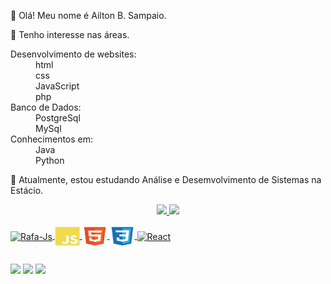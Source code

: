 <div>
  <p>👋 Olá! Meu nome é Ailton B. Sampaio.</p>
  <p>👀 Tenho interesse nas áreas. </p>
      <dl>
        <dt>Desenvolvimento de websites:</dt>
            <dd>html</dd>
            <dd>css</dd>
            <dd>JavaScript</dd>
            <dd>php</dd>
        <dt>Banco de Dados:</dt>
            <dd>PostgreSql</dd>
            <dd>MySql</dd>
        <dt>Conhecimentos em:</dt>
            <dd>Java</dd>
            <dd>Python</dd>
        </dl>
  <p>🌱 Atualmente, estou estudando Análise e Desemvolvimento de Sistemas na Estácio.</p>
</div>
<div align="center">
  <a href="https://github.com/Ailton78">
  <img height="180em" src="https://github-readme-stats.vercel.app/api?username=Ailton78&show_icons=true&theme=dark&include_all_commits=true&count_private=true"/>
  <img height="180em" src="https://github-readme-stats.vercel.app/api/top-langs/?username=Ailton78&layout=compact&langs_count=7&theme=dark"/>
</div>
  
  <div style="display: inline_block"><br>
  <img align="center" alt="Rafa-Js" height="30" width="40" src="https://cdn.jsdelivr.net/gh/devicons/devicon/icons/java/java-original.svg" >   
  <img align="center" alt="Rafa-Js" height="30" width="40" src="https://raw.githubusercontent.com/devicons/devicon/master/icons/javascript/javascript-plain.svg">
  <img align="center" alt="Rafa-HTML" height="30" width="40" src="https://raw.githubusercontent.com/devicons/devicon/master/icons/html5/html5-original.svg">
  <img align="center" alt="Rafa-CSS" height="30" width="40" src="https://raw.githubusercontent.com/devicons/devicon/master/icons/css3/css3-original.svg">
  <img align="center" alt="React" height="30" width="40" src="https://cdn.jsdelivr.net/gh/devicons/devicon/icons/react/react-original.svg">
  
</div>
  
  ##
  
  <div>
   <a href="https://www.linkedin.com/in/ailton-sampaio-21864b124/" target="_blank"><img src="https://img.shields.io/badge/LinkedIn-0077B5?style=for-the-badge&logo=linkedin&logoColor=white" ></a>
 <a href ="https://t.me/Ailton_Sampaio" target="_blank" ><img src="https://img.shields.io/badge/Telegram-2CA5E0?style=for-the-badge&logo=telegram&logoColor=white"></a> 
  <a href ="mailto:sd.ailtonsampaio@gmail.com" target="_blank"><img src="https://img.shields.io/badge/-Gmail-%23333?style=for-the-badge&logo=gmail&logoColor=white"></a>
    

  </div>
